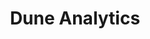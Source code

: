 ---
codehost: https://github.com/https://github.com/duneanalytics
logohandle: dunexyz
sort: dune
title: Dune Analytics
twitter: https://x.com/DuneAnalytics
website: https://dune.xyz/home
---